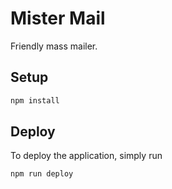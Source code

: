 # Mister Mail

Friendly mass mailer.

## Setup

```bash
npm install
```

## Deploy

To deploy the application, simply run

```bash
npm run deploy
```
